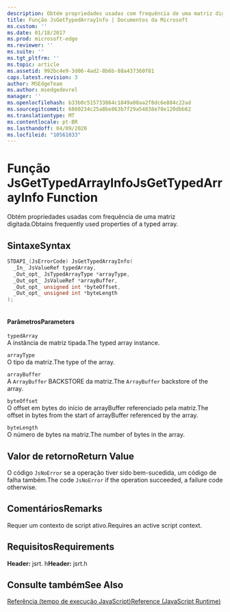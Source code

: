 ```yaml
---
description: Obtém propriedades usadas com frequência de uma matriz digitada.
title: Função JsGetTypedArrayInfo | Documentos da Microsoft
ms.custom: ''
ms.date: 01/18/2017
ms.prod: microsoft-edge
ms.reviewer: ''
ms.suite: ''
ms.tgt_pltfrm: ''
ms.topic: article
ms.assetid: 992bc4e9-3d06-4ad2-8b6b-88a437360f81
caps.latest.revision: 3
author: MSEdgeTeam
ms.author: msedgedevrel
manager: ''
ms.openlocfilehash: b33b0c515733864c1849a08aa2f8dc6e884c22ad
ms.sourcegitcommit: 6860234c25a8be863b7f29a54838e78e120dbb62
ms.translationtype: MT
ms.contentlocale: pt-BR
ms.lasthandoff: 04/09/2020
ms.locfileid: "10561033"
---
```

# <span data-ttu-id="3bc10-103">Função JsGetTypedArrayInfo</span><span class="sxs-lookup"><span data-stu-id="3bc10-103">JsGetTypedArrayInfo Function</span></span>
<span data-ttu-id="3bc10-104">Obtém propriedades usadas com frequência de uma matriz digitada.</span><span class="sxs-lookup"><span data-stu-id="3bc10-104">Obtains frequently used properties of a typed array.</span></span>  
  
## <span data-ttu-id="3bc10-105">Sintaxe</span><span class="sxs-lookup"><span data-stu-id="3bc10-105">Syntax</span></span>  
  
```cpp  
STDAPI_(JsErrorCode) JsGetTypedArrayInfo(  
  _In_ JsValueRef typedArray,  
  _Out_opt_ JsTypedArrayType *arrayType,  
  _Out_opt_ JsValueRef *arrayBuffer,  
  _Out_opt_ unsigned int *byteOffset,  
  _Out_opt_ unsigned int *byteLength  
);  
  
```  
  
#### <span data-ttu-id="3bc10-106">Parâmetros</span><span class="sxs-lookup"><span data-stu-id="3bc10-106">Parameters</span></span>  
 `typedArray`  
 <span data-ttu-id="3bc10-107">A instância de matriz tipada.</span><span class="sxs-lookup"><span data-stu-id="3bc10-107">The typed array instance.</span></span>  
  
 `arrayType`  
 <span data-ttu-id="3bc10-108">O tipo da matriz.</span><span class="sxs-lookup"><span data-stu-id="3bc10-108">The type of the array.</span></span>  
  
 `arrayBuffer`  
 <span data-ttu-id="3bc10-109">A `ArrayBuffer` BACKSTORE da matriz.</span><span class="sxs-lookup"><span data-stu-id="3bc10-109">The `ArrayBuffer` backstore of the array.</span></span>  
  
 `byteOffset`  
 <span data-ttu-id="3bc10-110">O offset em bytes do início de arrayBuffer referenciado pela matriz.</span><span class="sxs-lookup"><span data-stu-id="3bc10-110">The offset in bytes from the start of arrayBuffer referenced by the array.</span></span>  
  
 `byteLength`  
 <span data-ttu-id="3bc10-111">O número de bytes na matriz.</span><span class="sxs-lookup"><span data-stu-id="3bc10-111">The number of bytes in the array.</span></span>  
  
## <span data-ttu-id="3bc10-112">Valor de retorno</span><span class="sxs-lookup"><span data-stu-id="3bc10-112">Return Value</span></span>  
 <span data-ttu-id="3bc10-113">O código `JsNoError` se a operação tiver sido bem-sucedida, um código de falha também.</span><span class="sxs-lookup"><span data-stu-id="3bc10-113">The code `JsNoError` if the operation succeeded, a failure code otherwise.</span></span>  
  
## <span data-ttu-id="3bc10-114">Comentários</span><span class="sxs-lookup"><span data-stu-id="3bc10-114">Remarks</span></span>  
 <span data-ttu-id="3bc10-115">Requer um contexto de script ativo.</span><span class="sxs-lookup"><span data-stu-id="3bc10-115">Requires an active script context.</span></span>  
  
## <span data-ttu-id="3bc10-116">Requisitos</span><span class="sxs-lookup"><span data-stu-id="3bc10-116">Requirements</span></span>  
 <span data-ttu-id="3bc10-117">**Header:** jsrt. h</span><span class="sxs-lookup"><span data-stu-id="3bc10-117">**Header:** jsrt.h</span></span>  
  
## <span data-ttu-id="3bc10-118">Consulte também</span><span class="sxs-lookup"><span data-stu-id="3bc10-118">See Also</span></span>  
 [<span data-ttu-id="3bc10-119">Referência (tempo de execução JavaScript)</span><span class="sxs-lookup"><span data-stu-id="3bc10-119">Reference (JavaScript Runtime)</span></span>](../chakra-hosting/reference-javascript-runtime.md)
